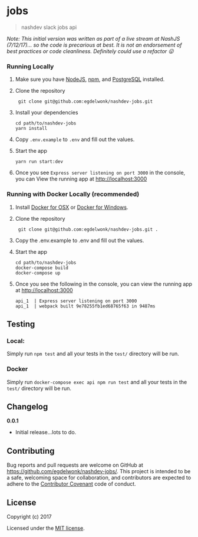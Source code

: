 # jobs

> nashdev slack jobs api

_Note: This initial version was written as part of a live stream at NashJS (7/12/17)... so the code is precarious at best. It is not an endorsement of best practices or code cleanliness. Definitely could use a refactor :stuck_out_tongue:_

### Running Locally 

1. Make sure you have [NodeJS](https://nodejs.org/), [npm](https://www.npmjs.com/), and [PostgreSQL](https://www.postgresql.org) installed. 

2. Clone the repository 
    ```
     git clone git@github.com:egdelwonk/nashdev-jobs.git
    ```
2. Install your dependencies
    ```
    cd path/to/nashdev-jobs
    yarn install
    ```
3. Copy `.env.example` to `.env` and fill out the values.

4. Start the app

    ```
    yarn run start:dev
    ```
5.  Once you see `Express server listening on port 3000` in the console, you can View the running app at [http://localhost:3000](http://localhost:3000)

### Running with Docker Locally (recommended)
1.  Install [Docker for OSX](https://docs.docker.com/docker-for-mac/) or [Docker for Windows](https://docs.docker.com/docker-for-windows/). 
2. Clone the repository 

    ```
     git clone git@github.com:egdelwonk/nashdev-jobs.git .
    ```
3. Copy the .env.example to .env and fill out the values.

4.  Start the app

    ```
    cd path/to/nashdev-jobs
    docker-compose build
    docker-compose up
    ```
5. Once you see the following in the console, you can view the running app at [http://localhost:3000](http://localhost:3000)

    ```
    api_1  | Express server listening on port 3000
    api_1  | webpack built 9e78255fb1ed68765f63 in 9487ms
    ```
    

## Testing

### Local: 
Simply run `npm test` and all your tests in the `test/` directory will be run.

### Docker
Simply run `docker-compose exec api npm run test` and all your tests in the `test/` directory will be run.


## Changelog

__0.0.1__

- Initial release...lots to do.

## Contributing 

Bug reports and pull requests are welcome on GitHub at https://github.com/egdelwonk/nashdev-jobs/. This project is intended to be a safe, welcoming space for collaboration, and contributors are expected to adhere to the [Contributor Covenant](CONTRIBUTING.md) code of conduct.

## License

Copyright (c) 2017

Licensed under the [MIT license](LICENSE).

